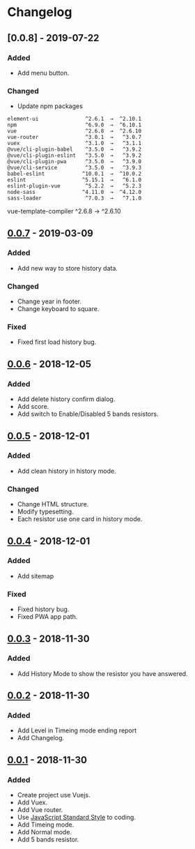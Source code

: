 # Changelog

## [0.0.8] - 2019-07-22
### Added
- Add menu button.
### Changed
- Update npm packages

```
element-ui               ^2.6.1  →  ^2.10.1
npm                      ^6.9.0  →  ^6.10.1
vue                      ^2.6.8  →  ^2.6.10
vue-router               ^3.0.1  →   ^3.0.7
vuex                     ^3.1.0  →   ^3.1.1
@vue/cli-plugin-babel    ^3.5.0  →   ^3.9.2
@vue/cli-plugin-eslint   ^3.5.0  →   ^3.9.2
@vue/cli-plugin-pwa      ^3.5.0  →   ^3.9.0
@vue/cli-service         ^3.5.0  →   ^3.9.3
babel-eslint            ^10.0.1  →  ^10.0.2
eslint                  ^5.15.1  →   ^6.1.0
eslint-plugin-vue        ^5.2.2  →   ^5.2.3
node-sass               ^4.11.0  →  ^4.12.0
sass-loader              ^7.0.3  →   ^7.1.0
```                                                                                     
vue-template-compiler    ^2.6.8  →  ^2.6.10          

## [0.0.7] - 2019-03-09
### Added
- Add new way to store history data.
### Changed
- Change year in footer.
- Change keyboard to square.
### Fixed
- Fixed first load history bug.

## [0.0.6] - 2018-12-05
### Added
- Add delete history confirm dialog.
- Add score.
- Add switch to Enable/Disabled 5 bands resistors.

## [0.0.5] - 2018-12-01
### Added
- Add clean history in history mode.
### Changed
- Change HTML structure.
- Modify typesetting.
- Each resistor use one card in history mode.

## [0.0.4] - 2018-12-01
### Added
- Add sitemap
### Fixed
- Fixed history bug.
- Fixed PWA app path.

## [0.0.3] - 2018-11-30
### Added
- Add History Mode to show the resistor you have answered.

## [0.0.2] - 2018-11-30
### Added
- Add Level in Timeing mode ending report
- Add Changelog.

## [0.0.1] - 2018-11-30
### Added
- Create project use Vuejs.
- Add Vuex.
- Add Vue router.
- Use [JavaScript Standard Style](https://github.com/standard/standard) to coding.
- Add Timeing mode.
- Add Normal mode.
- Add 5 bands resistor.

[Unreleased]: https://github.com/wilicw/resicolor/tree/develop
[0.0.1]: https://github.com/wilicw/resicolor/releases/tag/v0.0.1
[0.0.2]: https://github.com/wilicw/resicolor/releases/tag/v0.0.2
[0.0.3]: https://github.com/wilicw/resicolor/releases/tag/v0.0.3
[0.0.4]: https://github.com/wilicw/resicolor/releases/tag/v0.0.4
[0.0.5]: https://github.com/wilicw/resicolor/releases/tag/v0.0.5
[0.0.6]: https://github.com/wilicw/resicolor/releases/tag/v0.0.6
[0.0.7]: https://github.com/wilicw/resicolor/releases/tag/v0.0.7
